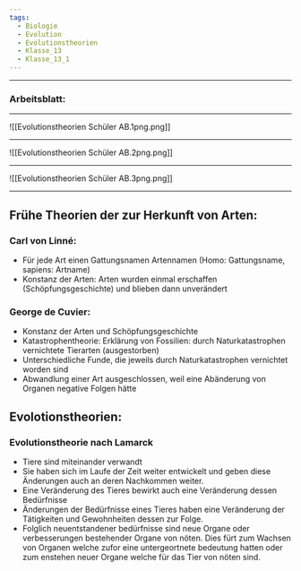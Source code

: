 ```yaml
---
tags:
  - Biologie
  - Evolution
  - Evolutionstheorien
  - Klasse_13
  - Klasse_13_1
---
```


---

### Arbeitsblatt:

---

![[Evolutionstheorien Schüler AB.1png.png]]

---

![[Evolutionstheorien Schüler AB.2png.png]]

---

![[Evolutionstheorien Schüler AB.3png.png]]


---

## Frühe Theorien der zur Herkunft von Arten:

### Carl von Linné:
- Für jede Art einen Gattungsnamen Artennamen (Homo: Gattungsname, sapiens: Artname)
- Konstanz der Arten: Arten wurden einmal erschaffen (Schöpfungsgeschichte) und blieben dann unverändert

### George de Cuvier:
- Konstanz der Arten und Schöpfungsgeschichte
- Katastrophentheorie: Erklärung von Fossilien: durch Naturkatastrophen vernichtete Tierarten (ausgestorben)
- Unterschiedliche Funde, die jeweils durch Naturkatastrophen vernichtet worden sind
- Abwandlung einer Art ausgeschlossen, weil eine Abänderung von Organen negative Folgen hätte

## Evolotionstheorien:
### Evolutionstheorie nach Lamarck
- Tiere sind miteinander verwandt 
- Sie haben sich im Laufe der Zeit weiter entwickelt und geben diese Änderungen auch an deren Nachkommen weiter.
- Eine Veränderung des Tieres bewirkt auch eine Veränderung dessen Bedürfnisse
- Änderungen der Bedürfnisse eines Tieres haben eine Veränderung der Tätigkeiten und Gewohnheiten dessen zur Folge.
- Folglich neuentstandener bedürfnisse sind neue Organe oder verbesserungen bestehender Organe von nöten. Dies fürt zum Wachsen von Organen welche zufor eine untergeortnete bedeutung hatten oder zum enstehen neuer Organe welche für das Tier von nöten sind.
